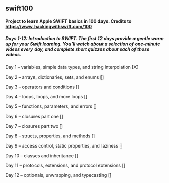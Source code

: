 ## swift100

#### Project to learn Apple SWIFT basics in 100 days. Credits to https://www.hackingwithswift.com/100

##### Days 1-12: Introduction to SWIFT. The first 12 days provide a gentle warm up for your Swift learning. You’ll watch about a selection of one-minute videos every day, and complete short quizzes about each of those videos.

Day 1 – variables, simple data types, and string interpolation [X]

Day 2 – arrays, dictionaries, sets, and enums []

Day 3 – operators and conditions []

Day 4 – loops, loops, and more loops []

Day 5 – functions, parameters, and errors []

Day 6 – closures part one []

Day 7 – closures part two []

Day 8 – structs, properties, and methods []

Day 9 – access control, static properties, and laziness []

Day 10 – classes and inheritance []

Day 11 – protocols, extensions, and protocol extensions []

Day 12 – optionals, unwrapping, and typecasting []
